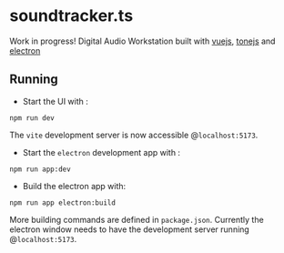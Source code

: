 # soundtracker.ts

Work in progress!
Digital Audio Workstation built with [vuejs](https://vuejs.org/), [tonejs](https://tonejs.github.io/) and [electron](https://www.electronjs.org/)

## Running
- Start the UI with :
```commandline
npm run dev
```
The `vite` development server is now accessible @`localhost:5173`.

- Start the `electron` development app with :
```commandline
npm run app:dev
```

- Build the electron app with:
```commandline
npm run app electron:build
```

More building commands are defined in `package.json`.
Currently the electron window needs to have the development server running @`localhost:5173`.
